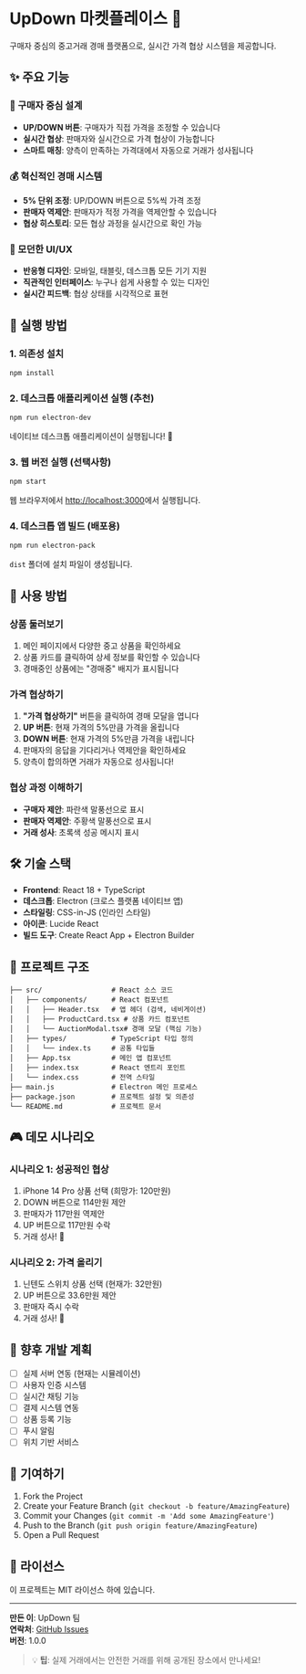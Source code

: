 # UpDown 마켓플레이스 🔄

구매자 중심의 중고거래 경매 플랫폼으로, 실시간 가격 협상 시스템을 제공합니다.

## ✨ 주요 기능

### 🎯 구매자 중심 설계
- **UP/DOWN 버튼**: 구매자가 직접 가격을 조정할 수 있습니다
- **실시간 협상**: 판매자와 실시간으로 가격 협상이 가능합니다
- **스마트 매칭**: 양측이 만족하는 가격대에서 자동으로 거래가 성사됩니다

### 💰 혁신적인 경매 시스템
- **5% 단위 조정**: UP/DOWN 버튼으로 5%씩 가격 조정
- **판매자 역제안**: 판매자가 적정 가격을 역제안할 수 있습니다
- **협상 히스토리**: 모든 협상 과정을 실시간으로 확인 가능

### 🎨 모던한 UI/UX
- **반응형 디자인**: 모바일, 태블릿, 데스크톱 모든 기기 지원
- **직관적인 인터페이스**: 누구나 쉽게 사용할 수 있는 디자인
- **실시간 피드백**: 협상 상태를 시각적으로 표현

## 🚀 실행 방법

### 1. 의존성 설치
```bash
npm install
```

### 2. 데스크톱 애플리케이션 실행 (추천)
```bash
npm run electron-dev
```

네이티브 데스크톱 애플리케이션이 실행됩니다! 🎉

### 3. 웹 버전 실행 (선택사항)
```bash
npm start
```

웹 브라우저에서 [http://localhost:3000](http://localhost:3000)에서 실행됩니다.

### 4. 데스크톱 앱 빌드 (배포용)
```bash
npm run electron-pack
```

`dist` 폴더에 설치 파일이 생성됩니다.

## 📱 사용 방법

### 상품 둘러보기
1. 메인 페이지에서 다양한 중고 상품을 확인하세요
2. 상품 카드를 클릭하여 상세 정보를 확인할 수 있습니다
3. 경매중인 상품에는 "경매중" 배지가 표시됩니다

### 가격 협상하기
1. **"가격 협상하기"** 버튼을 클릭하여 경매 모달을 엽니다
2. **UP 버튼**: 현재 가격의 5%만큼 가격을 올립니다
3. **DOWN 버튼**: 현재 가격의 5%만큼 가격을 내립니다
4. 판매자의 응답을 기다리거나 역제안을 확인하세요
5. 양측이 합의하면 거래가 자동으로 성사됩니다!

### 협상 과정 이해하기
- **구매자 제안**: 파란색 말풍선으로 표시
- **판매자 역제안**: 주황색 말풍선으로 표시
- **거래 성사**: 초록색 성공 메시지 표시

## 🛠️ 기술 스택

- **Frontend**: React 18 + TypeScript
- **데스크톱**: Electron (크로스 플랫폼 네이티브 앱)
- **스타일링**: CSS-in-JS (인라인 스타일)
- **아이콘**: Lucide React
- **빌드 도구**: Create React App + Electron Builder

## 📂 프로젝트 구조

```
├── src/                 # React 소스 코드
│   ├── components/      # React 컴포넌트
│   │   ├── Header.tsx   # 앱 헤더 (검색, 네비게이션)
│   │   ├── ProductCard.tsx # 상품 카드 컴포넌트
│   │   └── AuctionModal.tsx# 경매 모달 (핵심 기능)
│   ├── types/           # TypeScript 타입 정의
│   │   └── index.ts     # 공통 타입들
│   ├── App.tsx          # 메인 앱 컴포넌트
│   ├── index.tsx        # React 엔트리 포인트
│   └── index.css        # 전역 스타일
├── main.js              # Electron 메인 프로세스
├── package.json         # 프로젝트 설정 및 의존성
└── README.md            # 프로젝트 문서
```

## 🎮 데모 시나리오

### 시나리오 1: 성공적인 협상
1. iPhone 14 Pro 상품 선택 (희망가: 120만원)
2. DOWN 버튼으로 114만원 제안
3. 판매자가 117만원 역제안
4. UP 버튼으로 117만원 수락
5. 거래 성사! 🎉

### 시나리오 2: 가격 올리기
1. 닌텐도 스위치 상품 선택 (현재가: 32만원)
2. UP 버튼으로 33.6만원 제안
3. 판매자 즉시 수락
4. 거래 성사! 🎉

## 🔮 향후 개발 계획

- [ ] 실제 서버 연동 (현재는 시뮬레이션)
- [ ] 사용자 인증 시스템
- [ ] 실시간 채팅 기능
- [ ] 결제 시스템 연동
- [ ] 상품 등록 기능
- [ ] 푸시 알림
- [ ] 위치 기반 서비스

## 🤝 기여하기

1. Fork the Project
2. Create your Feature Branch (`git checkout -b feature/AmazingFeature`)
3. Commit your Changes (`git commit -m 'Add some AmazingFeature'`)
4. Push to the Branch (`git push origin feature/AmazingFeature`)
5. Open a Pull Request

## 📝 라이선스

이 프로젝트는 MIT 라이선스 하에 있습니다.

---

**만든 이**: UpDown 팀  
**연락처**: [GitHub Issues](../../issues)  
**버전**: 1.0.0

> 💡 **팁**: 실제 거래에서는 안전한 거래를 위해 공개된 장소에서 만나세요!
